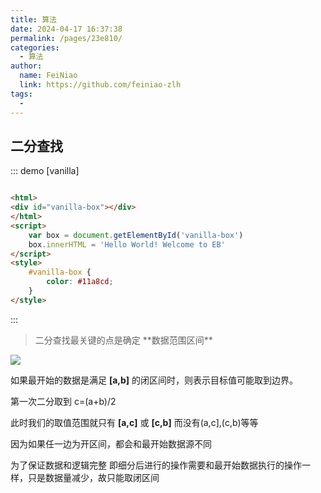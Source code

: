 ```yaml
---
title: 算法
date: 2024-04-17 16:37:38
permalink: /pages/23e810/
categories:
  - 算法
author:
  name: FeiNiao
  link: https://github.com/feiniao-zlh
tags:
  - 
---
```


## 二分查找

::: demo [vanilla]

```html

<html>
<div id="vanilla-box"></div>
</html>
<script>
    var box = document.getElementById('vanilla-box')
    box.innerHTML = 'Hello World! Welcome to EB'
</script>
<style>
    #vanilla-box {
        color: #11a8cd;
    }
</style>
``` 

:::

> <Badge text="注意:" type="error" vertical="middle"/>
>二分查找最关键的点是确定 **数据范围区间**

<img class="card-box" src="https://www.hello-algo.com/chapter_searching/binary_search.assets/binary_search_example.png"/>

如果最开始的数据是满足 **[a,b]** 的闭区间时，则表示目标值可能取到边界。

第一次二分取到 c=(a+b)/2

此时我们的取值范围就只有 **[a,c]** 或 **[c,b]** 而没有(a,c],(c,b)等等 

因为如果任一边为开区间，都会和最开始数据源不同

为了保证数据和逻辑完整 即细分后进行的操作需要和最开始数据执行的操作一样，只是数据量减少，故只能取闭区间

